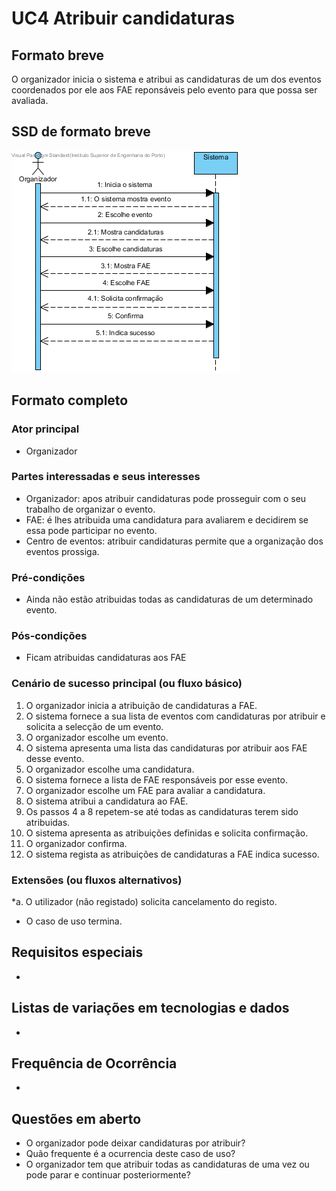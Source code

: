 # UC4 Atribuir candidaturas
## Formato breve
O organizador inicia o sistema e atribui as candidaturas de um dos eventos coordenados por ele aos FAE reponsáveis pelo evento para que possa ser avaliada.

## SSD de formato breve
![SSD_UC4.png](../../Imagens/SSD_UC4.png)
## Formato completo

### Ator principal
* Organizador

### Partes interessadas e seus interesses
+ Organizador: apos atribuir candidaturas pode prosseguir com o seu trabalho de organizar o evento.
+ FAE: é lhes atribuida uma candidatura para avaliarem e decidirem se essa pode participar no evento.
+ Centro de eventos: atribuir candidaturas permite que a organização dos eventos prossiga.

### Pré-condições
+ Ainda não estão atribuidas todas as candidaturas de um determinado evento.

### Pós-condições
+ Ficam atribuidas candidaturas aos FAE

### Cenário de sucesso principal (ou fluxo básico)
1. O organizador inicia a atribuição de candidaturas a FAE.
2. O sistema fornece a sua lista de eventos com candidaturas por atribuir e solicita a selecção de um evento.
3. O organizador escolhe um evento.
4. O sistema apresenta uma lista das candidaturas por atribuir aos FAE desse evento.
5. O organizador escolhe uma candidatura.
6. O sistema fornece a lista de FAE responsáveis por esse evento.
7. O organizador escolhe um FAE para avaliar a candidatura.
8. O sistema atribui a candidatura ao FAE.
9. Os passos 4 a 8 repetem-se até todas as candidaturas terem sido atribuidas.
10. O sistema apresenta as atribuições definidas e solicita confirmação.
11. O organizador confirma.
12. O sistema regista as atribuições de candidaturas a FAE indica sucesso.

### Extensões (ou fluxos alternativos)
\*a. O utilizador (não registado) solicita cancelamento do registo.

+ O caso de uso termina.

## Requisitos especiais
*
## Listas de variações em tecnologias e dados
*
## Frequência de Ocorrência
*
## Questões em aberto
+ O organizador pode deixar candidaturas por atribuir?
+ Quão frequente é a ocurrencia deste caso de uso?
+ O organizador tem que atribuir todas as candidaturas de uma vez ou pode parar e continuar posteriormente?

